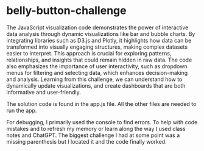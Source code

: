 # belly-button-challenge
The JavaScript visualization code demonstrates the power of interactive data analysis through dynamic visualizations like bar and bubble charts. By integrating libraries such as D3.js and Plotly, it highlights how data can be transformed into visually engaging structures, making complex datasets easier to interpret. This approach is crucial for exploring patterns, relationships, and insights that could remain hidden in raw data. The code also emphasizes the importance of user interactivity, such as dropdown menus for filtering and selecting data, which enhances decision-making and analysis. Learning from this challenge, we can understand how to  dynamically update visualizations, and create dashboards that are both informative and user-friendly.

The solution code is found in the app.js file. All the other files are needed to run the app. 

For debugging, I primarily used the console to find errors. To help with code mistakes and to refresh my memory or learn along the way I used class notes and ChatGPT. The biggest challenge I had at some point was a missing parenthesis but I located it and the code finally worked.
